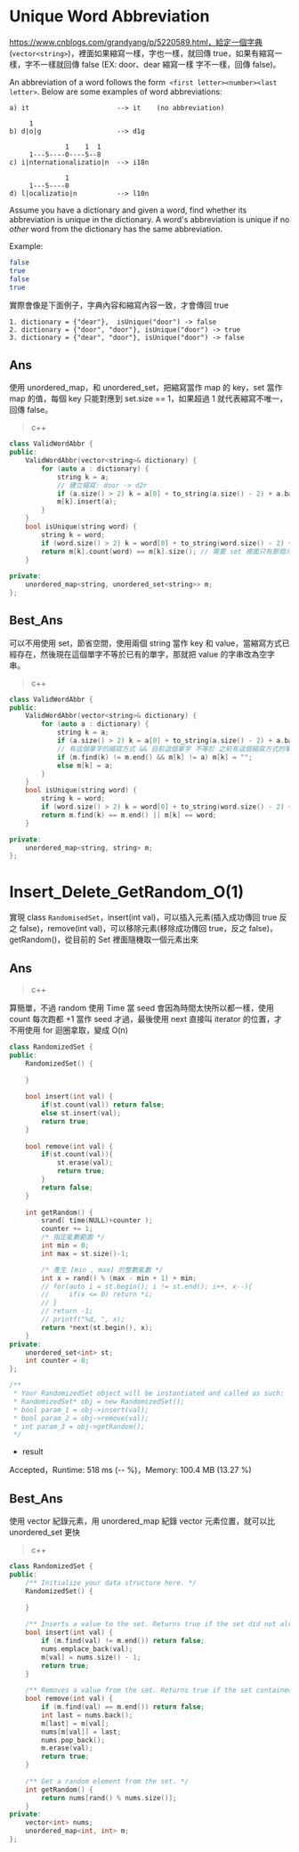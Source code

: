 # Unique Word Abbreviation

https://www.cnblogs.com/grandyang/p/5220589.html，給定一個字典 (`vector<string>`)，裡面如果縮寫一樣，字也一樣，就回傳 true，如果有縮寫一樣，字不一樣就回傳 false (EX: door、dear 縮寫一樣 字不一樣，回傳 false)。

An abbreviation of a word follows the form` <first letter><number><last letter>`. Below are some examples of word abbreviations:

```
a) it                      --> it    (no abbreviation)

     1
b) d|o|g                   --> d1g

              1    1  1
     1---5----0----5--8
c) i|nternationalizatio|n  --> i18n

              1
     1---5----0
d) l|ocalizatio|n          --> l10n
```

Assume you have a dictionary and given a word, find whether its abbreviation is unique in the dictionary. A word's abbreviation is unique if no *other* word from the dictionary has the same abbreviation.

Example: 

```bash
false
true
false
true
```



實際會像是下面例子，字典內容和縮寫內容一致，才會傳回 true

```
1. dictionary = {"dear"},  isUnique("door") -> false
2. dictionary = {"door", "door"}, isUnique("door") -> true
3. dictionary = {"dear", "door"}, isUnique("door") -> false
```



## Ans

使用 unordered_map，和 unordered_set，把縮寫當作 map 的 key，set 當作 map 的值，每個 key 只能對應到 set.size == 1，如果超過 1 就代表縮寫不唯一，回傳 false。

> c++

```c++
class ValidWordAbbr {
public:
    ValidWordAbbr(vector<string>& dictionary) {
        for (auto a : dictionary) {
            string k = a;
            // 建立縮寫: door -> d2r
            if (a.size() > 2) k = a[0] + to_string(a.size() - 2) + a.back();
            m[k].insert(a);
        }
    }
    bool isUnique(string word) {
        string k = word;
        if (word.size() > 2) k = word[0] + to_string(word.size() - 2) + word.back();
        return m[k].count(word) == m[k].size(); // 需要 set 裡面只有那個元素的縮寫
    }
    
private:
    unordered_map<string, unordered_set<string>> m;
};
```



## Best_Ans

可以不用使用 set，節省空間，使用兩個 string 當作 key 和 value，當縮寫方式已經存在，然後現在這個單字不等於已有的單字，那就把 value 的字串改為空字串。

> c++

```c++
class ValidWordAbbr {
public:
    ValidWordAbbr(vector<string>& dictionary) {
        for (auto a : dictionary) {
            string k = a;
            if (a.size() > 2) k = a[0] + to_string(a.size() - 2) + a.back();
            // 有這個單字的縮寫方式 && 目前這個單字 不等於 之前有這個縮寫方式的單字
            if (m.find(k) != m.end() && m[k] != a) m[k] = "";
            else m[k] = a;
        }
    }
    bool isUnique(string word) {
        string k = word;
        if (word.size() > 2) k = word[0] + to_string(word.size() - 2) + word.back();
        return m.find(k) == m.end() || m[k] == word;
    }

private:
    unordered_map<string, string> m;
};
```



# Insert_Delete_GetRandom_O(1)

實現 class `RandomisedSet`，insert(int val)，可以插入元素(插入成功傳回 true 反之 false)，remove(int val)，可以移除元素(移除成功傳回 true，反之 false)，getRandom()，從目前的 Set 裡面隨機取一個元素出來

## Ans

> c++

算簡單，不過 random 使用 Time 當 seed 會因為時間太快所以都一樣，使用 count 每次跑都 +1 當作 seed 才過，最後使用 next 直接叫 iterator 的位置，才不用使用 for 迴圈拿取，變成 O(n)

```c++
class RandomizedSet {
public:
    RandomizedSet() {
        
    }
    
    bool insert(int val) {
        if(st.count(val)) return false;
        else st.insert(val);
        return true;
    }
    
    bool remove(int val) {
        if(st.count(val)){
            st.erase(val);
            return true;
        }
        return false;
    }
    
    int getRandom() {
        srand( time(NULL)+counter );
        counter += 1;
        /* 指定亂數範圍 */
        int min = 0;
        int max = st.size()-1;

        /* 產生 [min , max] 的整數亂數 */
        int x = rand() % (max - min + 1) + min;
        // for(auto i = st.begin(); i != st.end(); i++, x--){
        //     if(x <= 0) return *i;
        // }
        // return -1;
        // printf("%d, ", x);
        return *next(st.begin(), x);
    }
private:
    unordered_set<int> st;
    int counter = 0;
};

/**
 * Your RandomizedSet object will be instantiated and called as such:
 * RandomizedSet* obj = new RandomizedSet();
 * bool param_1 = obj->insert(val);
 * bool param_2 = obj->remove(val);
 * int param_3 = obj->getRandom();
 */
```

* result

Accepted，Runtime: 518 ms (-- %)，Memory: 100.4 MB (13.27 %)



## Best_Ans

使用 vector 紀錄元素，用 unordered_map 紀錄 vector 元素位置，就可以比 unordered_set 更快

> c++

```c++
class RandomizedSet {
public:
    /** Initialize your data structure here. */
    RandomizedSet() {
        
    }
    
    /** Inserts a value to the set. Returns true if the set did not already contain the specified element. */
    bool insert(int val) {
        if (m.find(val) != m.end()) return false;
        nums.emplace_back(val);
        m[val] = nums.size() - 1;
        return true;
    }
    
    /** Removes a value from the set. Returns true if the set contained the specified element. */
    bool remove(int val) {
        if (m.find(val) == m.end()) return false;
        int last = nums.back();
        m[last] = m[val];
        nums[m[val]] = last;
        nums.pop_back();
        m.erase(val);
        return true;
    }
    
    /** Get a random element from the set. */
    int getRandom() {
        return nums[rand() % nums.size()];
    }
private:
    vector<int> nums;
    unordered_map<int, int> m;
};
```
